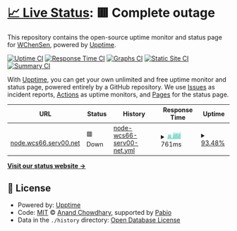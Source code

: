 # [📈 Live Status](https://WChenSen.github.io/upptime): <!--live status--> **🟥 Complete outage**

This repository contains the open-source uptime monitor and status page for [WChenSen](https://WChenSen.github.io/upptime), powered by [Upptime](https://github.com/upptime/upptime).

[![Uptime CI](https://github.com/WChenSen/upptime/workflows/Uptime%20CI/badge.svg)](https://github.com/WChenSen/upptime/actions?query=workflow%3A%22Uptime+CI%22)
[![Response Time CI](https://github.com/WChenSen/upptime/workflows/Response%20Time%20CI/badge.svg)](https://github.com/WChenSen/upptime/actions?query=workflow%3A%22Response+Time+CI%22)
[![Graphs CI](https://github.com/WChenSen/upptime/workflows/Graphs%20CI/badge.svg)](https://github.com/WChenSen/upptime/actions?query=workflow%3A%22Graphs+CI%22)
[![Static Site CI](https://github.com/WChenSen/upptime/workflows/Static%20Site%20CI/badge.svg)](https://github.com/WChenSen/upptime/actions?query=workflow%3A%22Static+Site+CI%22)
[![Summary CI](https://github.com/WChenSen/upptime/workflows/Summary%20CI/badge.svg)](https://github.com/WChenSen/upptime/actions?query=workflow%3A%22Summary+CI%22)

With [Upptime](https://upptime.js.org), you can get your own unlimited and free uptime monitor and status page, powered entirely by a GitHub repository. We use [Issues](https://github.com/WChenSen/upptime/issues) as incident reports, [Actions](https://github.com/WChenSen/upptime/actions) as uptime monitors, and [Pages](https://WChenSen.github.io/upptime) for the status page.

<!--start: status pages-->
<!-- This summary is generated by Upptime (https://github.com/upptime/upptime) -->
<!-- Do not edit this manually, your changes will be overwritten -->
<!-- prettier-ignore -->
| URL | Status | History | Response Time | Uptime |
| --- | ------ | ------- | ------------- | ------ |
| <img alt="" src="https://icons.duckduckgo.com/ip3/node.wcs66.serv00.net.ico" height="13"> [node.wcs66.serv00.net](http://node.wcs66.serv00.net) | 🟥 Down | [node-wcs66-serv00-net.yml](https://github.com/WChenSen/upptime/commits/HEAD/history/node-wcs66-serv00-net.yml) | <details><summary><img alt="Response time graph" src="./graphs/node-wcs66-serv00-net/response-time-week.png" height="20"> 761ms</summary><br><a href="https://WChenSen.github.io/upptime/history/node-wcs66-serv00-net"><img alt="Response time 666" src="https://img.shields.io/endpoint?url=https%3A%2F%2Fraw.githubusercontent.com%2FWChenSen%2Fupptime%2FHEAD%2Fapi%2Fnode-wcs66-serv00-net%2Fresponse-time.json"></a><br><a href="https://WChenSen.github.io/upptime/history/node-wcs66-serv00-net"><img alt="24-hour response time 879" src="https://img.shields.io/endpoint?url=https%3A%2F%2Fraw.githubusercontent.com%2FWChenSen%2Fupptime%2FHEAD%2Fapi%2Fnode-wcs66-serv00-net%2Fresponse-time-day.json"></a><br><a href="https://WChenSen.github.io/upptime/history/node-wcs66-serv00-net"><img alt="7-day response time 761" src="https://img.shields.io/endpoint?url=https%3A%2F%2Fraw.githubusercontent.com%2FWChenSen%2Fupptime%2FHEAD%2Fapi%2Fnode-wcs66-serv00-net%2Fresponse-time-week.json"></a><br><a href="https://WChenSen.github.io/upptime/history/node-wcs66-serv00-net"><img alt="30-day response time 705" src="https://img.shields.io/endpoint?url=https%3A%2F%2Fraw.githubusercontent.com%2FWChenSen%2Fupptime%2FHEAD%2Fapi%2Fnode-wcs66-serv00-net%2Fresponse-time-month.json"></a><br><a href="https://WChenSen.github.io/upptime/history/node-wcs66-serv00-net"><img alt="1-year response time 666" src="https://img.shields.io/endpoint?url=https%3A%2F%2Fraw.githubusercontent.com%2FWChenSen%2Fupptime%2FHEAD%2Fapi%2Fnode-wcs66-serv00-net%2Fresponse-time-year.json"></a></details> | <details><summary><a href="https://WChenSen.github.io/upptime/history/node-wcs66-serv00-net">93.48%</a></summary><a href="https://WChenSen.github.io/upptime/history/node-wcs66-serv00-net"><img alt="All-time uptime 99.11%" src="https://img.shields.io/endpoint?url=https%3A%2F%2Fraw.githubusercontent.com%2FWChenSen%2Fupptime%2FHEAD%2Fapi%2Fnode-wcs66-serv00-net%2Fuptime.json"></a><br><a href="https://WChenSen.github.io/upptime/history/node-wcs66-serv00-net"><img alt="24-hour uptime 54.39%" src="https://img.shields.io/endpoint?url=https%3A%2F%2Fraw.githubusercontent.com%2FWChenSen%2Fupptime%2FHEAD%2Fapi%2Fnode-wcs66-serv00-net%2Fuptime-day.json"></a><br><a href="https://WChenSen.github.io/upptime/history/node-wcs66-serv00-net"><img alt="7-day uptime 93.48%" src="https://img.shields.io/endpoint?url=https%3A%2F%2Fraw.githubusercontent.com%2FWChenSen%2Fupptime%2FHEAD%2Fapi%2Fnode-wcs66-serv00-net%2Fuptime-week.json"></a><br><a href="https://WChenSen.github.io/upptime/history/node-wcs66-serv00-net"><img alt="30-day uptime 98.33%" src="https://img.shields.io/endpoint?url=https%3A%2F%2Fraw.githubusercontent.com%2FWChenSen%2Fupptime%2FHEAD%2Fapi%2Fnode-wcs66-serv00-net%2Fuptime-month.json"></a><br><a href="https://WChenSen.github.io/upptime/history/node-wcs66-serv00-net"><img alt="1-year uptime 99.11%" src="https://img.shields.io/endpoint?url=https%3A%2F%2Fraw.githubusercontent.com%2FWChenSen%2Fupptime%2FHEAD%2Fapi%2Fnode-wcs66-serv00-net%2Fuptime-year.json"></a></details>

<!--end: status pages-->

[**Visit our status website →**](https://WChenSen.github.io/upptime)

## 📄 License

- Powered by: [Upptime](https://github.com/upptime/upptime)
- Code: [MIT](./LICENSE) © [Anand Chowdhary](https://anandchowdhary.com), supported by [Pabio](https://pabio.com)
- Data in the `./history` directory: [Open Database License](https://opendatacommons.org/licenses/odbl/1-0/)
